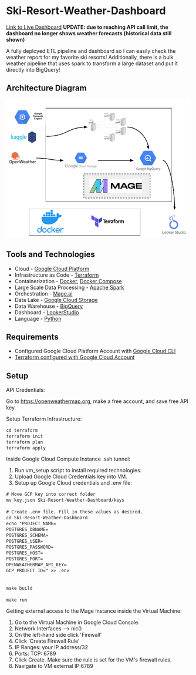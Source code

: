 # Ski-Resort-Weather-Dashboard


[Link to Live Dashboard](https://lookerstudio.google.com/reporting/09bbe597-d530-4135-a1c4-fe7f2c9969ef) **UPDATE: due to reaching API call limit, the dashboard no longer shows weather forecasts (historical data still shown)**

A fully deployed ETL pipeline and dashboard so I can easily check the weather report for my favorite ski resorts! Additionally, there is a bulk weather pipeline that uses spark to transform a large dataset and put it directly into BigQuery!

## Architecture Diagram
![architecture_diagram.png](https://github.com/lderr4/Ski-Resort-Weather-Dashboard/blob/main/architecture_diagram.png)

## Tools and Technologies
- Cloud - [Google Cloud Platform](https://cloud.google.com/)
- Infrastructure as Code - [Terraform](https://www.terraform.io/)
- Containerization - [Docker](https://www.docker.com/), [Docker Compose](https://www.docker.com/)
- Large Scale Data Processing - [Apache Spark](https://spark.apache.org)
- Orchestration - [Mage.ai](https://www.mage.ai)
- Data Lake - [Google Cloud Storage](https://cloud.google.com/storage)
- Data Warehouse - [BigQuery](https://cloud.google.com/bigquery)
- Dashboard - [LookerStudio](https://lookerstudio.google.com/u/0/navigation/reporting)
- Language - [Python](https://www.python.org)

## Requirements
- Configured Google Cloud Platform Account with [Google Cloud CLI](https://cloud.google.com/sdk/docs/initializing)
- [Terraform configured with Google Cloud Account](https://github.com/DataTalksClub/data-engineering-zoomcamp/blob/main/week_1_basics_n_setup/1_terraform_gcp/windows.md#terraform)

## Setup

API Credentials:

Go to https://openweathermap.org, make a free account, and save free API key.

Setup Terraform Infrastructure:
```
cd terraform
terraform init
terraform plan
terraform apply
```

Inside Google Cloud Compute Instance .ssh tunnel:

1. Run vm_setup script to install required technologies.
2. Upload Google Cloud Credentials key into VM.
3. Setup up Google Cloud credentials and .env file:
```
# Move GCP key into correct folder
mv key.json Ski-Resort-Weather-Dashboard/keys

# Create .env file. Fill in these values as desired.
cd Ski-Resort-Weather-Dashboard
echo "PROJECT_NAME=
POSTGRES_DBNAME=
POSTGRES_SCHEMA=
POSTGRES_USER=
POSTGRES_PASSWORD=
POSTGRES_HOST=
POSTGRES_PORT=
OPENWEATHERMAP_API_KEY=
GCP_PROJECT_ID=" >> .env


make build

make run
```

Getting external access to the Mage Instance inside the Virtual Machine:

1. Go to the Virtual Machine in Google Cloud Console.
2. Network Interfaces --> nic0
3. On the left-hand side click 'Firewall'
4. Click 'Create Firewall Rule'
5. IP Ranges: your IP address/32
6. Ports: TCP: 6789
7. Click Create. Make sure the rule is set for the VM's firewall rules.
8. Navigate to VM external IP:6789






